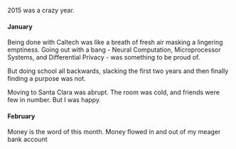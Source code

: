 2015 was a crazy year.

#### January
Being done with Caltech was like a breath of fresh air masking a lingering emptiness. Going out with
a bang - Neural Computation, Microprocessor Systems, and Differential Privacy - was something to be proud of.

But doing school all backwards, slacking the first two years and then finally finding a purpose was
not.

Moving to Santa Clara was abrupt. The room was cold, and friends were few in number. But I was
happy.

#### February
Money is the word of this month. Money flowed in and out of my meager bank account
